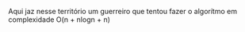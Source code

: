 Aqui jaz nesse território um guerreiro que tentou fazer o algorítmo em complexidade O(n + nlogn + n)